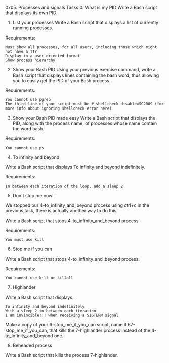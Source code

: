 0x05. Processes and signals
Tasks
0. What is my PID 
Write a Bash script that displays its own PID.

1. List your processes 
Write a Bash script that displays a list of currently running processes.

Requirements:

    Must show all processes, for all users, including those which might not have a TTY
    Display in a user-oriented format
    Show process hierarchy

2. Show your Bash PID
Using your previous exercise command, write a Bash script that displays lines containing the bash word, thus allowing you to easily get the PID of your Bash process.

Requirements:

    You cannot use pgrep
    The third line of your script must be # shellcheck disable=SC2009 (for more info about ignoring shellcheck error here)

3. Show your Bash PID made easy
Write a Bash script that displays the PID, along with the process name, of processes whose name contain the word bash.

Requirements:

    You cannot use ps

4. To infinity and beyond 

Write a Bash script that displays To infinity and beyond indefinitely.

Requirements:

    In between each iteration of the loop, add a sleep 2

5. Don't stop me now! 

We stopped our 4-to_infinity_and_beyond process using ctrl+c in the previous task, there is actually another way to do this.

Write a Bash script that stops 4-to_infinity_and_beyond process.

Requirements:

    You must use kill

6. Stop me if you can 

Write a Bash script that stops 4-to_infinity_and_beyond process.

Requirements:

    You cannot use kill or killall

7. Highlander 

Write a Bash script that displays:

    To infinity and beyond indefinitely
    With a sleep 2 in between each iteration
    I am invincible!!! when receiving a SIGTERM signal

Make a copy of your 6-stop_me_if_you_can script, name it 67-stop_me_if_you_can, that kills the 7-highlander process instead of the 4-to_infinity_and_beyond one.

8. Beheaded process 

Write a Bash script that kills the process 7-highlander.
